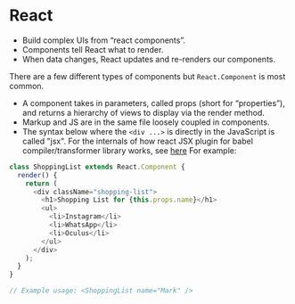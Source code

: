# React
* Build complex UIs from “react components”.
* Components tell React what to render.
* When data changes, React updates and re-renders our components.

There are a few different types of components but `React.Component` is most common.
* A component takes in parameters, called props (short for “properties”), and returns a hierarchy of views to display via the render method.
* Markup and JS are in the same file loosely coupled in components.
* The syntax below where the `<div ...>` is directly in the JavaScript is called "jsx".  For the internals of how react JSX plugin for babel compiler/transformer library works, see [here](https://babeljs.io/docs/en/babel-plugin-transform-react-jsx)
For example:
```javascript
class ShoppingList extends React.Component {
  render() {
    return (
      <div className="shopping-list">
        <h1>Shopping List for {this.props.name}</h1>
        <ul>
          <li>Instagram</li>
          <li>WhatsApp</li>
          <li>Oculus</li>
        </ul>
      </div>
    );
  }
}

// Example usage: <ShoppingList name="Mark" />
```

